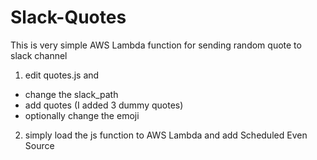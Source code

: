 # Slack-Quotes

This is very simple AWS Lambda function for sending random quote to slack channel

1. edit quotes.js and 
  - change the slack_path
  - add quotes (I added 3 dummy quotes)
  - optionally change the emoji

2. simply load the js function to AWS Lambda and add Scheduled Even Source 

